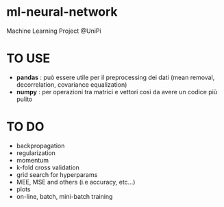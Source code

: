 # ml-neural-network
Machine Learning Project @UniPi


# TO USE
- **pandas** : può essere utile per il preprocessing dei dati (mean removal, decorrelation, covariance equalization)
- **numpy** : per operazioni tra matrici e vettori così da avere un codice più pulito

# TO DO
- backpropagation
- regularization
- momentum
- k-fold cross validation
- grid search for hyperparams
- MEE, MSE and others (i.e accuracy, etc...)
- plots
- on-line, batch, mini-batch training 